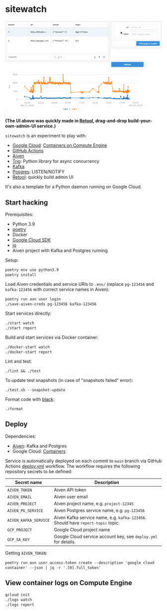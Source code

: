 # sitewatch

![Retool demo](./sitewatch.gif)

**(The UI above was quickly made in [Retool](https://retool.com/), drag-and-drop build-your-own-admin-UI service.)**

`sitewatch` is an experiment to play with:

- [Google Cloud](https://cloud.google.com/): [Containers on Compute Engine](https://cloud.google.com/compute/docs/containers)
- [GitHub Actions](https://github.com/features/actions)
- [Aiven](https://aiven.io)
- [Trio](https://trio.readthedocs.io/): Python library for async concurrency
- [Kafka](https://kafka.apache.org/)
- [Posgres](https://www.postgresql.org/): LISTEN/NOTIFY
- [Retool](https://retool.com/): quickly build admin UI

It's also a template for a Python daemon running on Google Cloud.

## Start hacking

Prerequisites:

* Python 3.9
* [poetry](https://python-poetry.org/docs/#installation)
* Docker
* [Google Cloud SDK](https://cloud.google.com/sdk/docs/install)
* [jq](https://stedolan.github.io/jq/)
* Aiven project with Kafka and Postgres running

Setup:
```
poetry env use python3.9
poetry install
```

Load Aiven credentials and service URIs to `.env/` (replace `pg-123456` and `kafka-123456` with correct service names in Aiven):
```
poetry run avn user login
./save-aiven-creds pg-123456 kafka-123456
```

Start services directly:
```
./start watch
./start report
```

Build and start services via Docker container:
```
./docker-start watch
./docker-start report
```

Lint and test:
```
./lint && ./test
```

To update test snapshots (in case of "snapshots failed" error):
```
./test.sh --snapshot-update
```

Format code with [black](https://github.com/ambv/black):
```
./format
```

## Deploy

Dependencies:

* [Aiven](https://aiven.io): Kafka and Postgres
* Google Cloud: [Containers](https://cloud.google.com/compute/docs/containers)

Service is automatically deployed on each commit to `main` branch via GitHub Actions [deploy.yml](.github/workflows/deploy.yml) workflow. The workflow requires the following repository secrets to be defined:

| Secret name | Description |
| --- | --- |
| `AIVEN_TOKEN` | Aiven API token |
| `AIVEN_EMAIL` | Aiven user email |
| `AIVEN_PROJECT` | Aiven project name, e.g. `project-12345` |
| `AIVEN_PG_SERVICE` | Aiven Postgres service name, e.g. `pg-123456` |
| `AIVEN_KAFKA_SERVICE` | Aiven Kafka service name, e.g. `kafka-123456`. Should have `report-topic` topic. |
| `GCP_PROJECT` | Google Cloud project name |
| `GCP_SA_KEY` | Google Cloud service account key, see `deploy.yml` for details. |

Getting `AIVEN_TOKEN`:
```
poetry run avn user access-token create --description 'google cloud container' --json | jq -r '.[0].full_token'
```

## View container logs on Compute Engine

```
gcloud init
./logs watch
./logs report
```
